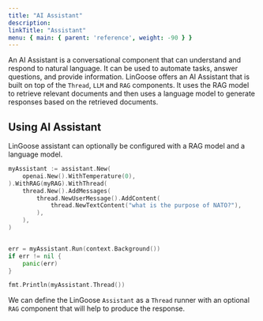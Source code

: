 ```yaml
---
title: "AI Assistant"
description:
linkTitle: "Assistant"
menu: { main: { parent: 'reference', weight: -90 } }
---
```


An AI Assistant is a conversational component that can understand and respond to natural language. It can be used to automate tasks, answer questions, and provide information. LinGoose offers an AI Assistant that is built on top of the `Thread`, `LLM` and `RAG` components. It uses the RAG model to retrieve relevant documents and then uses a language model to generate responses based on the retrieved documents. 

## Using AI Assistant

LinGoose assistant can optionally be configured with a RAG model and a language model. 

```go
myAssistant := assistant.New(
    openai.New().WithTemperature(0),
).WithRAG(myRAG).WithThread(
    thread.New().AddMessages(
        thread.NewUserMessage().AddContent(
            thread.NewTextContent("what is the purpose of NATO?"),
        ),
    ),
)


err = myAssistant.Run(context.Background())
if err != nil {
    panic(err)
}

fmt.Println(myAssistant.Thread())
```

We can define the LinGoose `Assistant` as a `Thread` runner with an optional `RAG` component that will help to produce the response. 